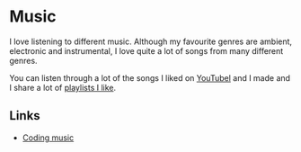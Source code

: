 # Music
I love listening to different music. Although my favourite genres are ambient, electronic and instrumental, I love quite a lot of songs from many different genres.

You can listen through a lot of the songs I liked on [YouTubel](https://www.youtube.com/playlist?list=PL0nGxteCFLXYA1fsLmlWzY0Tyoo3c7tF-) and I made and I share a lot of [playlists I like](./music-plays.md). 

## Links
- [Coding music](https://gist.github.com/staltz/99d70c8ae57bdc71a53b83e74a51d096)
